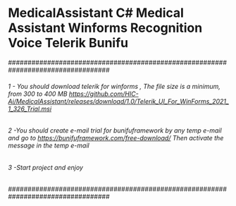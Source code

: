 
# MedicalAssistant C# Medical Assistant Winforms Recognition Voice Telerik  Bunifu
##################################################################################
###### 1 - You should download telerik for winforms , The file size is a minimum, from 300 to 400 MB https://github.com/HIC-Ai/MedicalAssistant/releases/download/1.0/Telerik_UI_For_WinForms_2021_1_326_Trial.msi
###### 2 -You should create e-mail trial for bunifuframework by any temp e-mail and go to https://bunifuframework.com/free-download/ Then activate the message in the temp e-mail
###### 3 -Start project and enjoy
##################################################################################
